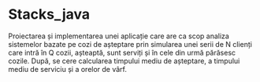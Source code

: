 # Stacks_java
Proiectarea și implementarea unei aplicație care are ca scop analiza sistemelor bazate pe cozi de așteptare prin simularea  unei serii de N clienți care intră în Q cozii, așteaptă, sunt serviți și în cele din urmă părăsesc cozile.  După, se cere calcularea timpului mediu de așteptare, a timpului mediu de serviciu și a orelor de vârf. 
